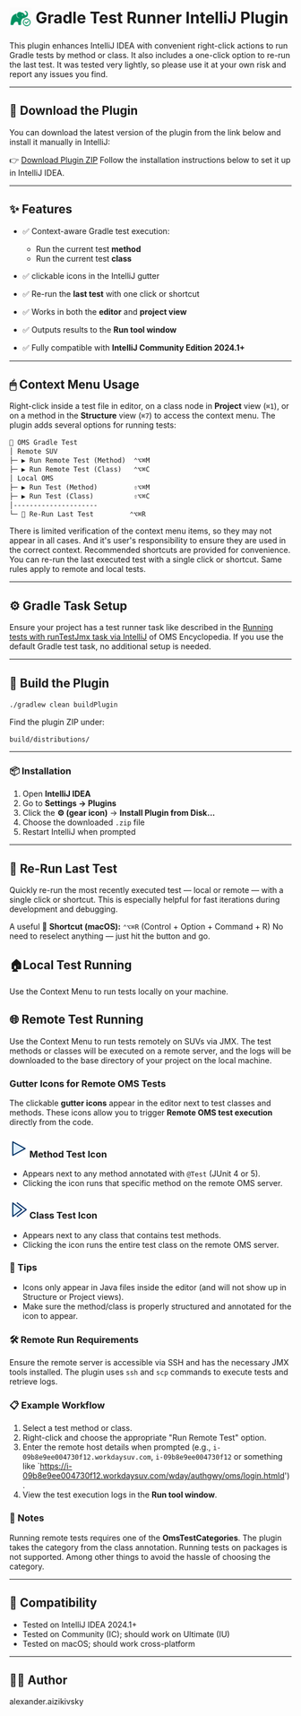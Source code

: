 <h1>
  <img src="https://raw.githubusercontent.com/aizika/OmsTest/master/src/main/resources/META-INF/GradleTest.png" alt="Plugin Icon" width="40" style="vertical-align: middle;"/>
  Gradle Test Runner IntelliJ Plugin
</h1>

This plugin enhances IntelliJ IDEA with convenient right-click actions to run Gradle tests by method or class. It also includes a one-click option to re-run the last test.
It was tested very lightly, so please use it at your own risk and report any issues you find.

---

## 🔌 Download the Plugin

You can download the latest version of the plugin from the link below and install it manually in IntelliJ:

👉 [Download Plugin ZIP](https://github.com/aizika/OmsTest/releases/download/v1.0-beta/OmsTest-1.0-beta.zip)
Follow the installation instructions below to set it up in IntelliJ IDEA.

---

## ✨ Features

* ✅ Context-aware Gradle test execution:

    * Run the current test **method**
    * Run the current test **class**
* ✅ clickable icons in the IntelliJ gutter
* ✅ Re-run the **last test** with one click or shortcut
* ✅ Works in both the **editor** and **project view**
* ✅ Outputs results to the **Run tool window**
* ✅ Fully compatible with **IntelliJ Community Edition 2024.1+**

---

## 🖱 Context Menu Usage

Right-click inside a test file in editor, on a class node in **Project** view (`⌘1`), or on a method in the **Structure** view (`⌘7`) to access the context menu. The plugin adds several options for running tests:

```
📂 OMS Gradle Test
│ Remote SUV
├─ ▶️ Run Remote Test (Method)  ⌃⌥⌘M   
├─ ▶️ Run Remote Test (Class)   ⌃⌥⌘C
│ Local OMS
├─ ▶️ Run Test (Method)         ⇧⌥⌘M
├─ ▶️ Run Test (Class)          ⇧⌥⌘C
│---------------------
└─ 🔁 Re-Run Last Test         ⌃⌥⌘R
```
There is limited verification of the context menu items, so they may not appear in all cases. And it's user's responsibility to ensure they are used in the correct context. Recommended shortcuts are provided for convenience.
You can re-run the last executed test with a single click or shortcut.
Same rules apply to remote and local tests.

---

## ⚙️ Gradle Task Setup

Ensure your project has a test runner task like described in the [Running tests with runTestJmx task via IntelliJ](https://oms.workday.build/omsdev/getting-started/running-server-tests-with-jmx/#running-tests-with-runtestjmx-task-via-intellij) of OMS Encyclopedia.
If you use the default Gradle test task, no additional setup is needed.

---

## 🚀 Build the Plugin

```bash
./gradlew clean buildPlugin
```

Find the plugin ZIP under:

```
build/distributions/
```

---

### 📦 Installation
1. Open **IntelliJ IDEA**
2. Go to **Settings → Plugins**
3. Click the **⚙️ (gear icon)** → **Install Plugin from Disk...**
4. Choose the downloaded `.zip` file
5. Restart IntelliJ when prompted

---

## 🔁 Re-Run Last Test

Quickly re-run the most recently executed test — local or remote — with a single click or shortcut. This is especially helpful for fast iterations during development and debugging.

A useful 🎯 **Shortcut (macOS):** `⌃⌥⌘R` (Control + Option + Command + R)
No need to reselect anything — just hit the button and go.

## 🏠Local Test Running
Use the Context Menu to run tests locally on your machine.

## 🌐 Remote Test Running
Use the Context Menu to run tests remotely on SUVs via JMX. The test methods or classes will be executed on a remote server, and the logs will be downloaded to the base directory of your project on the local machine.

### Gutter Icons for Remote OMS Tests

The clickable **gutter icons** appear in the editor next to test classes and methods. These icons allow you to trigger **Remote OMS test execution** directly from the code.
### ![Class Icon](https://github.com/aizika/OmsTest/blob/master/src/main/resources/icons/omsTestMethodIcon.svg?raw=true) Method Test Icon
- Appears next to any method annotated with `@Test` (JUnit 4 or 5).
- Clicking the icon runs that specific method on the remote OMS server.

### ![Class Icon](https://github.com/aizika/OmsTest/blob/master/src/main/resources/icons/omsTestClassIcon.svg?raw=true) Class Test Icon
- Appears next to any class that contains test methods.
- Clicking the icon runs the entire test class on the remote OMS server.

### 🔧 Tips
- Icons only appear in Java files inside the editor (and will not show up in Structure or Project views).
- Make sure the method/class is properly structured and annotated for the icon to appear.
### 🛠 Remote Run Requirements

Ensure the remote server is accessible via SSH and has the necessary JMX tools installed. The plugin uses `ssh` and `scp` commands to execute tests and retrieve logs.

### 📋 Example Workflow

1. Select a test method or class.
2. Right-click and choose the appropriate "Run Remote Test" option.
3. Enter the remote host details when prompted (e.g., `i-09b8e9ee004730f12.workdaysuv.com`, `i-09b8e9ee004730f12` or something like `https://i-09b8e9ee004730f12.workdaysuv.com/wday/authgwy/oms/login.htmld').
4. View the test execution logs in the **Run tool window**.

### 📝 Notes
Running remote tests requires one of the **OmsTestCategories**. The plugin takes the category from the class annotation.
Running tests on packages is not supported. Among other things to avoid the hassle of choosing the category.

---
## 🔧 Compatibility

* Tested on IntelliJ IDEA 2024.1+
* Tested on Community (IC); should work on Ultimate (IU)
* Tested on macOS; should work cross-platform

---
## 👨‍💻 Author
alexander.aizikivsky
